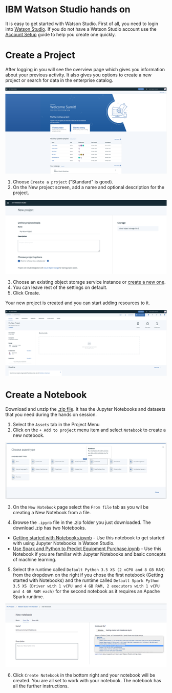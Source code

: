 # IBM Watson Studio hands on


It is easy to get started with Watson Studio. First of all, you need to login into [Watson Studio](https://eu-de.dataplatform.cloud.ibm.com). If you do not have a Watson Studio account use the [Account Setup](https://github.com/sumit-goyal/Watson-Studio-Workshop/wiki/Account-setup) guide to help you create one quickly.


# Create a Project
After logging in you will see the overview page which gives you information about your previous activity. It also gives you options to create a new project or search for data in the enterprise catalog.


![Watson Studio Landing page](./docs/images/Landing-Page-Tile.png?raw=true "Title")

1. Choose  `Create a project` ("Standard" is good).
2. On the New project screen, add a name and optional description for the project.

![New Project Page](./docs/images/new-project-form.png?raw=true "New Project Form")

3. Choose an existing object storage service instance or [create a new one](https://github.com/sumit-goyal/Watson-Studio-Workshop/wiki/Account-setup).
4. You can leave rest of the settings on default.
5. Click Create.

Your new project is created and you can start adding resources to it.

![New Project Created](./docs/images/new-project-created.png?raw=true "New Project Created")


# Create a Notebook

Download and unzip the [.zip file](https://github.com/sumit-goyal/Watson-Studio-Workshop/archive/master.zip). It has the Jupyter Notebooks and datasets that you need during the hands on session.

1. Select the `Assets` tab in the Project Menu
2. Click on the `+ Add to project` menu item and select `Notebook` to create a new notebook.

![New Project Page](./docs/images/add-to-project.png?raw=true "Title")

3. On the `New Notebook` page select the `From file` tab as you wil be creating a New Notebook from a file.

4. Browse the `.ipynb` file in the .zip folder you just downloaded.
The download .zip has two Notebooks.

* [Getting started with Notebooks.ipynb](https://github.com/sumit-goyal/Watson-Studio-Workshop/blob/master/notebooks/Getting%20started%20with%20Notebooks.ipynb) - Use this notebook to get started with using Jupyter Notebooks in Watson Studio.
* [Use Spark and Python to Predict Equipment Purchase.ipynb](https://github.com/sumit-goyal/Watson-Studio-Workshop/blob/master/notebooks/Use%20Spark%20and%20Python%20to%20Predict%20Equipment%20Purchase.ipynb) - Use this Notebook if you are familiar with Jupyter Notebooks and basic concepts of machine learning.

5. Select the runtime called `Default Python 3.5 XS (2 vCPU and 8 GB RAM)` from the dropdown on the right if you chose the first notebook (Getting started with Notebooks) and the runtime called `Default Spark Python 3.5 XS (Driver with 1 vCPU and 4 GB RAM, 2 executors with 1 vCPU and 4 GB RAM each)` for the second notebook as it requires an Apache Spark runtime.

![Select Runtime](./docs/images/Select-Runtime.png?raw=true "Title")

6. Click `Create Notebook` in the bottom right and your notebook will be created. You are all set to work with your notebook. The notebook has all the further instructions.

